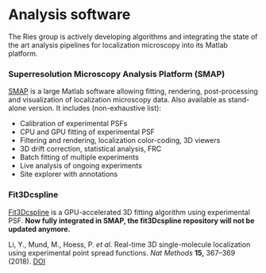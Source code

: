 # Analysis software

The Ries group is actively developing algorithms and integrating the state of the art analysis pipelines for localization microscopy into its Matlab platform.



### Superresolution Microscopy Analysis Platform (SMAP)

[SMAP](https://github.com/jries/SMAP) is a large Matlab software allowing fitting, rendering, post-processing and visualization of localization microscopy data. Also available as stand-alone version. It includes (non-exhaustive list):

- Calibration of experimental PSFs
- CPU and GPU fitting of experimental PSF
- Filtering and rendering, localization color-coding, 3D viewers
- 3D drift correction, statistical analysis, FRC
- Batch fitting of multiple experiments
- Live analysis of ongoing experiments
- Site explorer with annotations



### Fit3Dcspline

[Fit3Dcspline](https://github.com/jries/fit3Dcspline) is a GPU-accelerated 3D fitting algorithm using experimental PSF. **Now fully integrated in SMAP, the fit3Dcspline repository will not be updated anymore.**

Li, Y., Mund, M., Hoess, P. *et al.* Real-time 3D single-molecule localization using experimental point spread functions. *Nat Methods* **15,** 367–369 (2018). [DOI](https://doi.org/10.1038/nmeth.4661)





